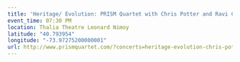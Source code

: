 ```yaml
---
title: 'Heritage/ Evolution: PRISM Quartet with Chris Potter and Ravi Coltrane at Symphony Space'
event_time: 07:30 PM
location: Thalia Theatre Leonard Nimoy
latitude: "40.793954"
longitude: "-73.97275200000001"
url: http://www.prismquartet.com/?concerts=heritage-evolution-chris-potter-ravi-coltrane-symphony-space
---
```

